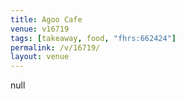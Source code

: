 ```yaml
---
title: Agoo Cafe
venue: v16719
tags: [takeaway, food, "fhrs:662424"]
permalink: /v/16719/
layout: venue
---
```

null
